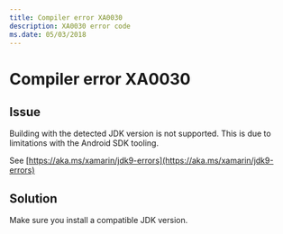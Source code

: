 ```yaml
---
title: Compiler error XA0030
description: XA0030 error code
ms.date: 05/03/2018
---
```

# Compiler error XA0030

## Issue

Building with the detected JDK version is not supported. This is due to limitations
with the Android SDK tooling.

See [https://aka.ms/xamarin/jdk9-errors](https://aka.ms/xamarin/jdk9-errors)

## Solution

Make sure you install a compatible JDK version.